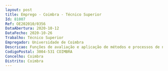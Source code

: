 ```yaml
--- 
layout: post
title: Emprego - Coimbra - Técnico Superior
Id: 81007
Ref: OE202010/0356
DataAbertura: 2020-10-12
DataFecho: 2020-10-26
Trabalho: Técnico Superior
Empregador: Universidade de Coimbra
Descricao: Funções de avaliação e aplicação de métodos e processos de natureza técnica e ou científica, que fundamentam o desenvolvimento de estratégias de gestão sustentável do agroambiente, nomeadamente  a)	Caracterização de serviços de suporte e regulação  b)	Avaliação de serviços de aprovisionamento dos recursos genéticos endógenos a valorizar  c)	Avaliação de serviços culturais dos recursos genéticos endógenos a valorizar  d)	Mapeamento e monotorização dos serviços dos ecossistemas. O técnico participará ainda das seguintes atividades integradas no projeto  Mapeamento de usos locais e das redes sociais dos recursos genéticos endógenos com potencial de valorização  Desenvolvimento de estratégias de gestão sustentável do agroambiente no âmbito do projeto.
CodigoPostal: 3004-531 COIMBRA
Concelho: Coimbra
Distrito: Coimbra
--- 
```

